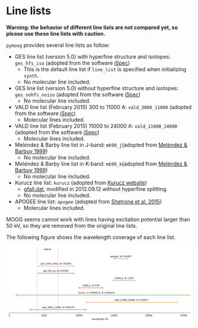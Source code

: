 # Line lists

**Warning: the behavior of different line lists are not compared yet, so please use these line lists with caution.** 

`pymoog` provides several line lists as follow:

- GES line list (version 5.0) with hyperfine structure and isotopes: `ges_hfs_iso` (adopted from the software [iSpec](https://github.com/marblestation/iSpec))
    - This is the default line list if `line_list` is specified when initializing `synth`. 
    - No molecular line included.
- GES line list (version 5.0) without hyperfine structure and isotopes: `ges_nohfs_noiso` (adopted from the software [iSpec](https://github.com/marblestation/iSpec))
    - No molecular line included.
- VALD line list (February 2015) 300 to 11000 A: `vald_3000_11000` (adopted from the software [iSpec](https://github.com/marblestation/iSpec))
    - Molecular lines included.
- VALD line list (February 2015) 11000 to 24000 A: `vald_11000_24000` (adopted from the software [iSpec](https://github.com/marblestation/iSpec))
    - Molecular lines included.
- Meléndez & Barby line list in J-band: `mb99_j`(adopted from [Meléndez & Barbuy 1999](http://adsabs.harvard.edu/abs/1999ApJS..124..527M)) 
    - No molecular line included.
- Meléndez & Barby line list in K-band: `mb99_k`(adopted from [Meléndez & Barbuy 1999](http://adsabs.harvard.edu/abs/1999ApJS..124..527M)) 
    - No molecular line included.
- Kurucz line list: `kurucz` (adopted from [Kurucz website](http://kurucz.harvard.edu/linelists.html))
    - [gfall.dat](http://kurucz.harvard.edu/linelists/gfall/gfall.dat), modified in 2012.09.12 without hyperfine splitting.
    - No molecular line included.
- APOGEE line list: `apogee` (adopted from [Shetrone et al. 2015](https://ui.adsabs.harvard.edu/abs/2015ApJS..221...24S/abstract))
    - Molecular lines included.

MOOG seems cannot work with lines having excitation potential larger than 50 eV, so they are removed from the original line lists. 

The following figure shows the wavelength coverage of each line list.

![](../img/linelist.png)